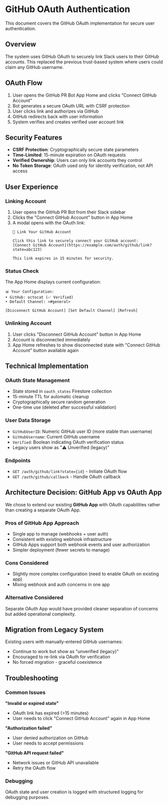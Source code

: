 # GitHub OAuth Authentication

This document covers the GitHub OAuth implementation for secure user authentication.

## Overview

The system uses GitHub OAuth to securely link Slack users to their GitHub accounts. This replaced the previous trust-based system where users could claim any GitHub username.

## OAuth Flow

1. User opens the GitHub PR Bot App Home and clicks "Connect GitHub Account"
2. Bot generates a secure OAuth URL with CSRF protection
3. User clicks link and authorizes via GitHub
4. GitHub redirects back with user information
5. System verifies and creates verified user account link

## Security Features

- **CSRF Protection**: Cryptographically secure state parameters
- **Time-Limited**: 15-minute expiration on OAuth requests
- **Verified Ownership**: Users can only link accounts they control
- **No Token Storage**: OAuth used only for identity verification, not API access

## User Experience

### Linking Account
1. User opens the GitHub PR Bot from their Slack sidebar
2. Clicks the "Connect GitHub Account" button in App Home
3. A modal opens with the OAuth link:
   ```
   🔗 Link Your GitHub Account
   
   Click this link to securely connect your GitHub account:
   [Connect GitHub Account](https://example.com/auth/github/link?state=abc123)
   
   This link expires in 15 minutes for security.
   ```

### Status Check
The App Home displays current configuration:
```
📊 Your Configuration:
• GitHub: octocat (✅ Verified)
• Default Channel: <#general>

[Disconnect GitHub Account] [Set Default Channel] [Refresh]
```

### Unlinking Account
1. User clicks "Disconnect GitHub Account" button in App Home
2. Account is disconnected immediately
3. App Home refreshes to show disconnected state with "Connect GitHub Account" button available again

## Technical Implementation

### OAuth State Management
- State stored in `oauth_states` Firestore collection
- 15-minute TTL for automatic cleanup
- Cryptographically secure random generation
- One-time use (deleted after successful validation)

### User Data Storage
- `GitHubUserID`: Numeric GitHub user ID (more stable than username)
- `GitHubUsername`: Current GitHub username
- `Verified`: Boolean indicating OAuth verification status
- Legacy users show as "⚠️ Unverified (legacy)"

### Endpoints
- `GET /auth/github/link?state={id}` - Initiate OAuth flow
- `GET /auth/github/callback` - Handle OAuth callback

## Architecture Decision: GitHub App vs OAuth App

We chose to extend our existing **GitHub App** with OAuth capabilities rather than creating a separate OAuth App.

### Pros of GitHub App Approach
- Single app to manage (webhooks + user auth)
- Consistent with existing webhook infrastructure  
- GitHub Apps support both webhook events and user authorization
- Simpler deployment (fewer secrets to manage)

### Cons Considered
- Slightly more complex configuration (need to enable OAuth on existing app)
- Mixing webhook and auth concerns in one app

### Alternative Considered
Separate OAuth App would have provided cleaner separation of concerns but added operational complexity.

## Migration from Legacy System

Existing users with manually-entered GitHub usernames:
- Continue to work but show as "unverified (legacy)"
- Encouraged to re-link via OAuth for verification
- No forced migration - graceful coexistence

## Troubleshooting

### Common Issues

**"Invalid or expired state"**
- OAuth link has expired (>15 minutes)
- User needs to click "Connect GitHub Account" again in App Home

**"Authorization failed"**
- User denied authorization on GitHub
- User needs to accept permissions

**"GitHub API request failed"**
- Network issues or GitHub API unavailable
- Retry the OAuth flow

### Debugging

OAuth state and user creation is logged with structured logging for debugging purposes.